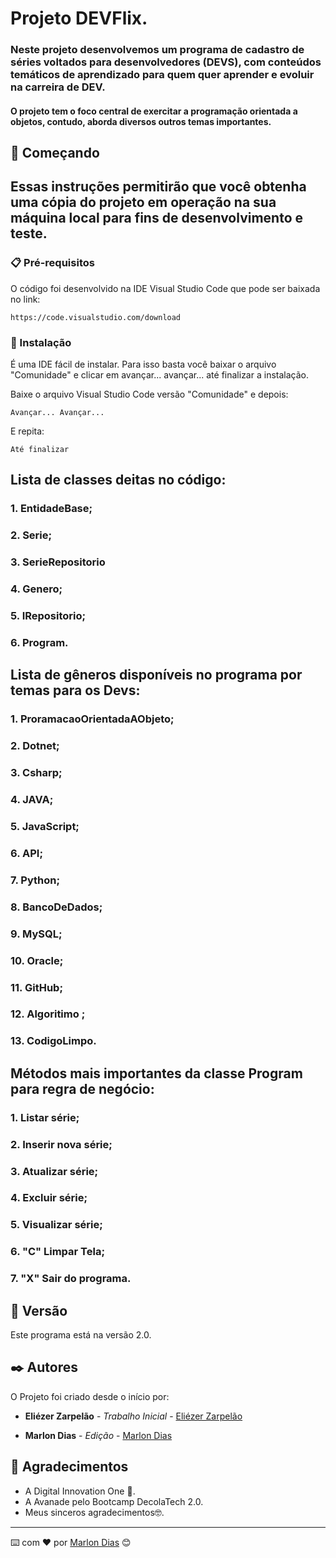 # Projeto DEVFlix.

### Neste projeto desenvolvemos um programa de cadastro de séries voltados para desenvolvedores (DEVS), com conteúdos temáticos de aprendizado para quem quer aprender e evoluir na carreira de DEV.
#### O projeto tem o foco central de exercitar a programação orientada a objetos, contudo, aborda diversos outros temas importantes.

## 🚀 Começando

## Essas instruções permitirão que você obtenha uma cópia do projeto em operação na sua máquina local para fins de desenvolvimento e teste.



### 📋 Pré-requisitos

O código foi desenvolvido na IDE Visual Studio Code que pode ser baixada no link:

```
https://code.visualstudio.com/download
```

### 🔧 Instalação

É uma IDE fácil de instalar. Para isso basta você baixar o arquivo "Comunidade" e clicar em avançar... avançar... até finalizar a instalação.

Baixe o arquivo Visual Studio Code versão "Comunidade" e depois:

```
Avançar... Avançar...
```

E repita:

```
Até finalizar
```

## Lista de classes deitas no código:

### 1. EntidadeBase;
### 2. Serie;
### 3. SerieRepositorio
### 4. Genero;
### 5. IRepositorio;
### 6. Program.

## Lista de gêneros disponíveis no programa por temas para os Devs:

### 1. ProramacaoOrientadaAObjeto;
### 2. Dotnet;
### 3. Csharp;
### 4. JAVA;
### 5. JavaScript;
### 6. API;
### 7. Python;
### 8. BancoDeDados;
### 9. MySQL;
### 10. Oracle;
### 11. GitHub;
### 12. Algoritimo ;
### 13. CodigoLimpo.
   

## Métodos mais importantes da classe Program para regra de negócio:
### 1. Listar série;
### 2. Inserir nova série;
### 3. Atualizar série;
### 4. Excluir série;
### 5. Visualizar série;
### 6. "C" Limpar Tela;
### 7. "X" Sair do programa.


## 📌 Versão

Este programa está na versão 2.0. 

## ✒️ Autores

O Projeto foi criado desde o início por:

* **Eliézer Zarpelão** - *Trabalho Inicial* - [Eliézer Zarpelão](https://github.com/elizarp)

* **Marlon Dias** - *Edição* - [Marlon Dias](https://github.com/MarlonHDC)

  

## 🎁 Agradecimentos

* A Digital Innovation One 📢.
* A Avanade pelo Bootcamp DecolaTech 2.0. 
* Meus sinceros agradecimentos🤓.


---

⌨️ com ❤️ por [Marlon Dias](https://github.com/MarlonHDC) 😊
